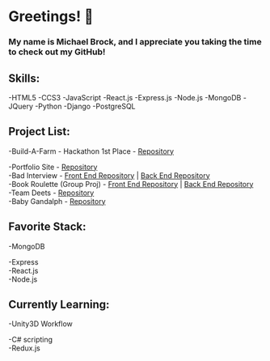 # Greetings! 👋

### My name is Michael Brock, and I appreciate you taking the time to check out my GitHub!

<h2>Skills:</h2>
-HTML5  
-CCS3  
-JavaScript  
-React.js  
-Express.js  
-Node.js  
-MongoDB  
-JQuery  
-Python  
-Django  
-PostgreSQL

 <h2 >Project List: </h2>
-Build-A-Farm - Hackathon 1st Place - <a href="https://github.com/BrockPaperScissors/tech-hackathon">Repository</a>  

-Portfolio Site - <a href="https://github.com/BrockPaperScissors/portfolio">Repository</a>  
-Bad Interview - <a href="https://github.com/BrockPaperScissors/BadInterview">Front End Repository</a> | <a href="https://github.com/BrockPaperScissors/badinterviewbackend">Back End Repository</a>  
-Book Roulette (Group Proj) - <a href="https://github.com/GeMMS-Project-2/book-roulette-frontend">Front End Repository</a> | <a href="https://github.com/GeMMS-Project-2/book-roulette-backend">Back End Repository</a>  
-Team Deets - <a href="https://github.com/BrockPaperScissors/TeamDeets">Repository</a>  
-Baby Gandalph - <a href="https://github.com/BrockPaperScissors/BabyGandalph">Repository</a>

<h2>Favorite Stack:</h2>
-MongoDB

-Express  
-React.js  
-Node.js

</ul>
<h2>Currently Learning:</h2>
-Unity3D Workflow

-C# scripting  
-Redux.js

<!--
**BrockPaperScissors/brockpaperscissors** is a ✨ _special_ ✨ repository because its `README.md` (this file) appears on your GitHub profile.

Here are some ideas to get you started:

- 🔭 I’m currently working on ...
- 🌱 I’m currently learning ...
- 👯 I’m looking to collaborate on ...
- 🤔 I’m looking for help with ...
- 💬 Ask me about ...
- 📫 How to reach me: ...
- 😄 Pronouns: ...
- ⚡ Fun fact: ...
  -->
